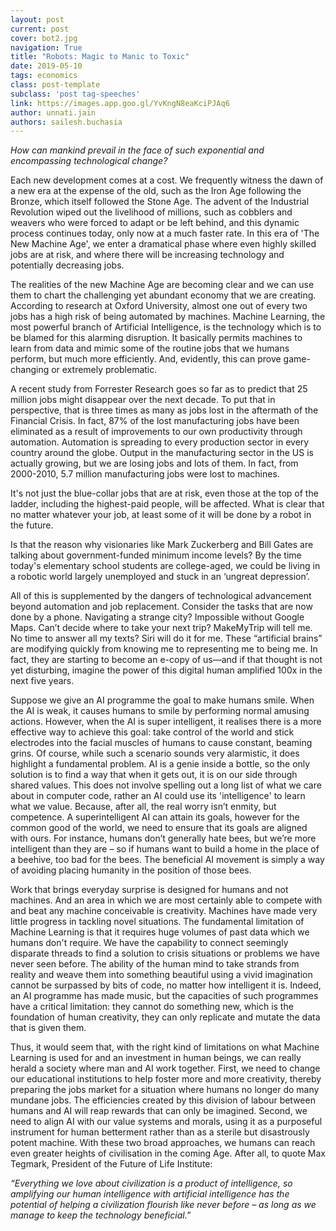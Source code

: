 ```yaml
---
layout: post
current: post
cover: bot2.jpg
navigation: True
title: "Robots: Magic to Manic to Toxic"
date: 2019-05-10
tags: economics
class: post-template
subclass: 'post tag-speeches'
link: https://images.app.goo.gl/YvKngN8eaKciPJAq6
author: unnati.jain
authors: sailesh.buchasia
---
```

*How can mankind prevail in the face of such exponential and encompassing technological change?*

Each new development comes at a cost. We frequently witness the dawn of a new era at the expense of the old, such as the Iron Age following the Bronze, which itself followed the Stone Age. The advent of the Industrial Revolution wiped out the livelihood of millions, such as cobblers and weavers who were forced to adapt or be left behind, and this dynamic process continues today, only now at a much faster rate. In this era of 'The New Machine Age', we enter a dramatical phase where even highly skilled jobs are at risk, and where there will be increasing technology and potentially decreasing jobs.

The realities of the new Machine Age are becoming clear and we can use them to chart the challenging yet abundant economy that we are creating. According to research at Oxford University, almost one out of every two jobs has a high risk of being automated by machines. Machine Learning, the most powerful branch of Artificial Intelligence, is the technology which is to be blamed for this alarming disruption. It basically permits machines to learn from data and mimic some of the routine jobs that we humans perform, but much more efficiently. And, evidently, this can prove game-changing or extremely problematic.

A recent study from Forrester Research goes so far as to predict that 25 million jobs might disappear over the next decade. To put that in perspective, that is three times as many as jobs lost in the aftermath of the Financial Crisis. In fact, 87% of the lost manufacturing jobs have been eliminated as a result of improvements to our own productivity through automation. Automation is spreading to every production sector in every country around the globe. Output in the manufacturing sector in the US is actually growing, but we are losing jobs and lots of them. In fact, from 2000-2010, 5.7 million manufacturing jobs were lost to machines.

It's not just the blue-collar jobs that are at risk, even those at the top of the ladder, including the highest-paid people, will be affected. What is clear that no matter whatever your job, at least some of it will be done by a robot in the future.

Is that the reason why visionaries like Mark Zuckerberg and Bill Gates are talking about government-funded minimum income levels? By the time today's elementary school students are college-aged, we could be living in a robotic world largely unemployed and stuck in an ‘ungreat depression’.

All of this is supplemented by the dangers of technological advancement beyond automation and job replacement. Consider the tasks that are now done by a phone. Navigating a strange city? Impossible without Google Maps. Can’t decide where to take your next trip? MakeMyTrip will tell me. No time to answer all my texts? Siri will do it for me. These “artificial brains” are modifying quickly from knowing me to representing me to being me. In fact, they are starting to become an e-copy of us—and if that thought is not yet disturbing, imagine the power of this digital human amplified 100x in the next five years.

Suppose we give an AI programme the goal to make humans smile. When the AI is weak, it causes humans to smile by performing normal amusing actions. However, when the AI is super intelligent, it realises there is a more effective way to achieve this goal: take control of the world and stick electrodes into the facial muscles of humans to cause constant, beaming grins. Of course, while such a scenario sounds very alarmistic, it does highlight a fundamental problem. AI is a genie inside a bottle, so the only solution is to find a way that when it gets out, it is on our side through shared values. This does not involve spelling out a long list of what we care about in computer code, rather an AI could use its 'intelligence' to learn what we value. Because, after all, the real worry isn’t enmity, but competence. A superintelligent AI can attain its goals, however for the common good of the world, we need to ensure that its goals are aligned with ours. For instance, humans don’t generally hate bees, but we’re more intelligent than they are – so if humans want to build a home in the place of a beehive, too bad for the bees. The beneficial AI movement is simply a way of avoiding placing humanity in the position of those bees.

Work that brings everyday surprise is designed for humans and not machines. And an area in which we are most certainly able to compete with and beat any machine conceivable is creativity. Machines have made very little progress in tackling novel situations. The fundamental limitation of Machine Learning is that it requires huge volumes of past data which we humans don't require. We have the capability to connect seemingly disparate threads to find a solution to crisis situations or problems we have never seen before. The ability of the human mind to take strands from reality and weave them into something beautiful using a vivid imagination cannot be surpassed by bits of code, no matter how intelligent it is. Indeed, an AI programme has made music, but the capacities of such programmes have a critical limitation: they cannot do something new, which is the foundation of human creativity, they can only replicate and mutate the data that is given them.

Thus, it would seem that, with the right kind of limitations on what Machine Learning is used for and an investment in human beings, we can really herald a society where man and AI work together. First, we need to change our educational institutions to help foster more and more creativity, thereby preparing the jobs market for a situation where humans no longer do many mundane jobs. The efficiencies created by this division of labour between humans and AI will reap rewards that can only be imagined. Second, we need to align AI with our value systems and morals, using it as a purposeful instrument for human betterment rather than as a sterile but disastrously potent machine. With these two broad approaches, we humans can reach even greater heights of civilisation in the coming Age. After all, to quote Max Tegmark, President of the Future of Life Institute:

*“Everything we love about civilization is a product of intelligence, so amplifying our human intelligence with artificial intelligence has the potential of helping a civilization flourish like never before – as long as we manage to keep the technology beneficial.”*
